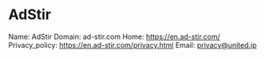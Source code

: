 
# AdStir

Name: AdStir
Domain: ad-stir.com
Home: https://en.ad-stir.com/
Privacy_policy: https://en.ad-stir.com/privacy.html
Email: privacy@united.jp
